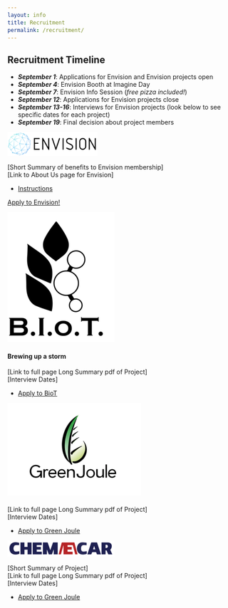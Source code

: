 ```yaml
---
layout: info
title: Recruitment
permalink: /recruitment/
---
```


## Recruitment Timeline

- ***September 1***: Applications for Envision and Envision projects open
- ***September 4***: Envision Booth at Imagine Day
- ***September 7***: Envision Info Session (_free pizza included!_)
- ***September 12***: Applications for Envision projects close
- ***September 13-16***: Interviews for Envision projects (look below to see specific dates for each project)
- ***September 19***: Final decision about project members

<img src="/assets/images/envision.png" width="40%" alt="envisionlogo">  

[Short Summary of benefits to Envision membership]  
[Link to About Us page for Envision]  
<ul class="actions">
	<li><a href="https://ubc-envision.gitbooks.io/recruitment/content/" class="button medium wide">Instructions</a></li>
</ul>

<a target=_blank href=https://ubc.ca1.qualtrics.com/jfe/form/SV_82idkRnBb9pWRZX>Apply to Envision!</a>

<img src=
      "/assets/images/recruitment/biot.png"
      alt="biotlogo">  
#### Brewing up a storm  
[Link to full page Long Summary pdf of Project]  
[Interview Dates]  
<ul class="actions">
	<li><a href="https://ubc-envision.gitbooks.io/recruitment/content/" class="button medium wide">Apply to BioT</a></li>
</ul>


<img src=
      "/assets/images/recruitment/greenjoule.png"
      alt="greenjoulelogo">  
 #### 
[Link to full page Long Summary pdf of Project]   
[Interview Dates]  
<ul class="actions">
	<li><a href="https://ubc-envision.gitbooks.io/recruitment/content/" class="button medium wide">Apply to Green Joule</a></li>
</ul>

<img src=
      "/assets/images/recruitment/chemecar.png"
      alt="chemecarlogo">  
      
[Short Summary of Project]  
[Link to full page Long Summary pdf of Project]   
[Interview Dates]  
<ul class="actions">
	<li><a href="https://ubc-envision.gitbooks.io/recruitment/content/" class="button medium wide">Apply to Green Joule</a></li>
</ul>

<!--<ul class="actions">
	<li><a href="https://ubc-envision.gitbooks.io/recruitment/content/" class="button medium wide">Instructions</a></li>
</ul>-->
